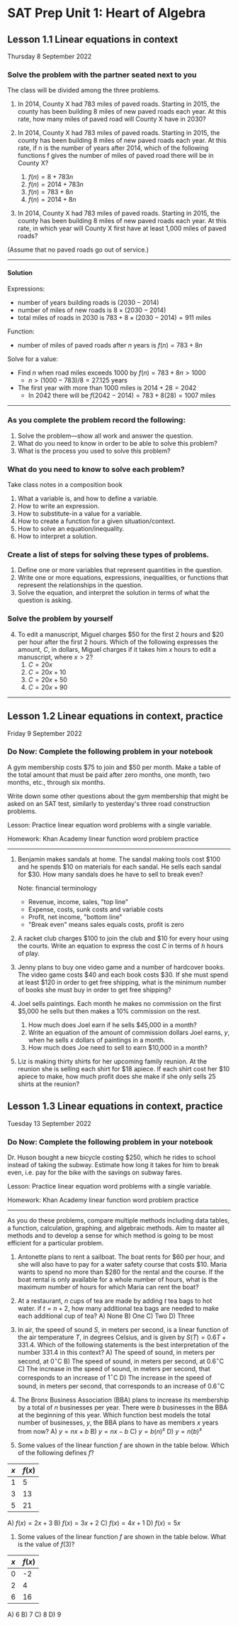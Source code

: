 # SAT Prep Unit 1: Heart of Algebra

## Lesson 1.1 Linear equations in context

Thursday 8 September 2022

### Solve the problem with the partner seated next to you

The class will be divided among the three problems.

1. In 2014, County X had 783 miles of paved roads. Starting in 2015, the county has been building 8 miles of new paved roads each year. At this rate, how many miles of paved road will County X have in 2030?
1. In 2014, County X had 783 miles of paved roads. Starting in 2015, the county has been building 8 miles of new paved roads each year. At this rate, if n is the number of years after 2014, which of the following functions f gives the number of miles of paved road there will be in County X?
    1. $f(n) = 8 + 783n$
    1. $f(n) = 2014 + 783n$
    1. $f(n) = 783 + 8n$
    1. $f(n) = 2014 + 8n$

1. In 2014, County X had 783 miles of paved roads. Starting in 2015, the county has been building 8 miles of new paved roads each year. At this rate, in which year will County X first have at least 1,000 miles of paved roads?

  (Assume that no paved roads go out of service.)
__________

#### Solution

Expressions:

* number of years building roads is $(2030-2014)$
* number of miles of new roads is $8 \times (2030-2014)$
* total miles of roads in 2030 is $783+8 \times (2030-2014)=911$ miles

Function:

* number of miles of paved roads after $n$ years is $f(n) = 783 + 8n$

Solve for a value:

* Find $n$ when road miles exceeds 1000 by $f(n) = 783 + 8n > 1000$
  * $n > (1000-783)/8=27.125$ years
* The first year with more than 1000 miles is $2014+28=2042$
  * In 2042 there will be $f(2042-2014) = 783 + 8(28) = 1007$ miles

__________

### As you complete the problem record the following:

1. Solve the problem—show all work and answer the question.
1. What do you need to know in order to be able to solve this problem?
1. What is the process you used to solve this problem?

### What do you need to know to solve each problem?

Take class notes in a composition book

1. What a variable is, and how to define a variable.
1. How to write an expression.
1. How to substitute-in a value for a variable.
1. How to create a function for a given situation/context.
1. How to solve an equation/inequality.
1. How to interpret a solution.

### Create a list of steps for solving these types of problems.

1. Define one or more variables that represent quantities in the question.
1. Write one or more equations, expressions, inequalities, or functions that represent the relationships in the question.
1. Solve the equation, and interpret the solution in terms of what the question is asking.

### Solve the problem by yourself

4. To edit a manuscript, Miguel charges \$50 for the first 2 hours and \$20 per hour after the first 2 hours. Which of the following expresses the amount, $C$, in dollars, Miguel charges if it takes him $x$ hours to edit a manuscript, where $x>2$?  
    1. $C=20x$
    1. $C=20x+10$
    1. $C=20x+50$
    1. $C=20x+90$

__________

## Lesson 1.2 Linear equations in context, practice

Friday 9 September 2022

### Do Now: Complete the following problem in your notebook

A gym membership costs \$75 to join and \$50 per month. Make a table of the total amount that must be paid after zero months, one month, two months, etc., through six months.

Write down some other questions about the gym membership that might be asked on an SAT test, similarly to yesterday's three road construction problems.

Lesson: Practice linear equation word problems with a single variable.

Homework: Khan Academy linear function word problem practice
__________

1. Benjamin makes sandals at home. The sandal making tools cost \$100 and he spends \$10 on materials for each sandal. He sells each sandal for \$30. How many sandals does he have to sell to break even?

    Note: financial terminology

    * Revenue, income, sales, "top line"
    * Expense, costs, sunk costs and variable costs
    * Profit, net income, "bottom line"
    * "Break even" means sales equals costs, profit is zero

1. A racket club charges \$100 to join the club and \$10 for every hour using the courts. Write an equation to express the cost $C$ in terms of $h$ hours of play.

1. Jenny plans to buy one video game and a number of hardcover books. The video game costs \$40 and each book costs \$30. If she must spend at least \$120 in order to get free shipping, what is the minimum number of books she must buy in order to get free shipping?

1. Joel sells paintings. Each month he makes no commission on the first \$5,000 he sells but then makes a 10% commission on the rest.
    1. How much does Joel earn if he sells \$45,000 in a month?
    1. Write an equation of the amount of commission dollars Joel earns, $y$, when he sells $x$ dollars of paintings in a month.
    1. How much does Joe need to sell to earn $10,000 in a month?

1. Liz is making thirty shirts for her upcoming family reunion. At the reunion she is selling each shirt for \$18 apiece. If each shirt cost her \$10 apiece to make, how much profit does she make if she only sells 25 shirts at the reunion?  

## Lesson 1.3 Linear equations in context, practice

Tuesday 13 September 2022

### Do Now: Complete the following problem in your notebook

Dr. Huson bought a new bicycle costing \$250, which he rides to school instead of taking the subway. Estimate how long it takes for him to break even, i.e. pay for the bike with the savings on subway fares.

Lesson: Practice linear equation word problems with a single variable.

Homework: Khan Academy linear function word problem practice
_______

As you do these problems, compare multiple methods including data tables, a function, calculation, graphing, and algebraic methods. Aim to master all methods and to develop a sense for which method is going to be most efficient for a particular problem.

1. Antonette plans to rent a sailboat. The boat rents for \$60 per hour, and she will also have to pay for a water safety course that costs \$10. Maria wants to spend no more than \$280 for the rental and the course. If the boat rental is only available for a whole number of hours, what is the maximum number of hours for which Maria can rent the boat?

1. At a restaurant, $n$ cups of tea are made by adding $t$ tea bags to hot water. if $t=n+2$, how many additional tea bags are needed to make each additional cup of tea?
    A) None
    B) One
    C) Two
    D) Three
1. In air, the speed of sound $S$, in meters per second, is a linear function of the air temperature $T$, in degrees Celsius, and is given by $S(T)=0.6 T + 331.4$. Which of the following statements is the best interpretation of the number 331.4 in this context?
  A) The speed of sound, in meters per second, at $0^\circ$C
  B) The speed of sound, in meters per second, at $0.6^\circ$C
  C) The increase in the speed of sound, in meters per second, that corresponds to an increase of  $1^\circ$C
  D) The increase in the speed of sound, in meters per second, that corresponds to an increase of  $0.6^\circ$C

1. The Bronx Business Association (BBA) plans to increase its membership by a total of $n$ businesses per year. There were $b$ businesses in the BBA at the beginning of this year. Which function best models the total number of businesses, $y$, the BBA plans to have as members $x$ years from now?
    A) $y=nx+b$
    B) $y=nx-b$
    C) $y=b(n)^x$
    D) $y=n(b)^x$

1. Some values of the linear function $f$ are shown in the table below. Which of the following defines $f$?

$x$ | $f(x)$
--| ----
1 | 5
3 | 13
5 | 21

  A) $f(x)=2x+3$
  B) $f(x)=3x+2$
  C) $f(x)=4x+1$
  D) $f(x)=5x$

1. Some values of the linear function $f$ are shown in the table below. What is the value of $f(3)$?

$x$ | $f(x)$
--| ----
0 | -2
2 | 4
6 | 16

  A) 6
  B) 7
  C) 8
  D) 9